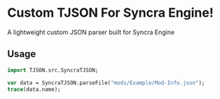 # Custom TJSON For Syncra Engine!

A lightweight custom JSON parser built for Syncra Engine

## Usage

```haxe
import TJSON.src.SyncraTJSON;

var data = SyncraTJSON.parseFile("mods/Example/Mod-Info.json");
trace(data.name);
